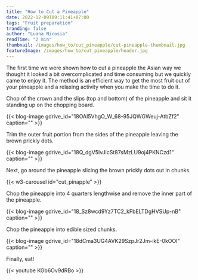 ```yaml
---
title: "How to Cut a Pineapple"
date: 2022-12-09T09:11:41+07:00
tags: "Fruit preparation"
tranding: false
author: "Luana Nicosia"
readTime: "2 min"
thumbnail: /images/how_to/cut_pineapple/cut-pineapple-thumbnail.jpg
featureImage: /images/how_to/cut_pineapple/header.jpg
---
```


The first time we were shown how to cut a pineapple the Asian way we thought it looked a bit overcomplicated and time consuming but we quickly came to enjoy it. The method is an efficient way to get the most fruit out of your pineapple and a relaxing activity when you make the time to do it. 

Chop of the crown and the slips (top and bottom) of the pineapple and sit it standing up on the chopping board.

{{< blog-image gdrive_id="18OAI5VhgO_W_68-95JQWGWeuj-AtbZf2" caption="" >}}

Trim the outer fruit portion from the sides of the pineapple leaving the brown prickly dots. 

{{< blog-image gdrive_id="18Q_dgV5IvJicSt87sMzLU9oj4PKNCzd1" caption="" >}}

Next, go around the pineapple slicing the brown prickly dots out in chunks.

{{< w3-carousel id="cut_pinapple" >}}

Chop the pineapple into 4 quarters lengthwise and remove the inner part of the pineapple.

{{< blog-image gdrive_id="18_Sz8wcd9Yz7TC2_kFbELTDgHVSUp-nB" caption="" >}}

Chop the pineapple into edible sized chunks.

{{< blog-image gdrive_id="18dCma3UG4AVK29SzpJr2Jm-ikE-0kOOI" caption="" >}}

Finally, eat!

{{< youtube KGb6Ov9dRBo >}}
